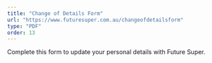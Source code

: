 ```yaml
---
title: "Change of Details Form"
url: "https://www.futuresuper.com.au/changeofdetailsform"
type: "PDF"
order: 13
---
```


Complete this form to update your personal details with Future Super.
